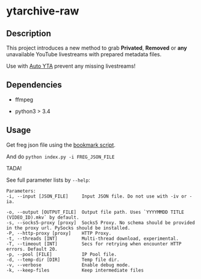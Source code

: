 # ytarchive-raw

## Description

This project introduces a new method to grab **Privated**, **Removed** or **any** unavailable YouTube livestreams with prepared metadata files.

Use with [Auto YTA](https://github.com/lekoOwO/auto-ytarchive-raw) prevent any missing livestreams!

## Dependencies

 - ffmpeg

 - python3 > 3.4

## Usage

Get freg json file using the [bookmark script](https://gist.github.com/lekoOwO/c90c09409446e6c7663c489bf06dc649).

And do `python index.py -i FREG_JSON_FILE`

TADA!

See full parameter lists by `--help`:

```
Parameters:
-i, --input [JSON_FILE]     Input JSON file. Do not use with -iv or -ia.

-o, --output [OUTPUT_FILE]  Output file path. Uses `YYYYMMDD TITLE (VIDEO_ID).mkv` by default.
-s, --socks5-proxy [proxy]  Socks5 Proxy. No schema should be provided in the proxy url. PySocks should be installed.
-P, --http-proxy [proxy]    HTTP Proxy.
-t, --threads [INT]         Multi-thread download, experimental.
-T, --timeout [INT]         Secs for retrying when encounter HTTP errors. Default 20.
-p, --pool [FILE]           IP Pool file.
-d, --temp-dir [DIR]        Temp file dir.
-v, --verbose               Enable debug mode.
-k, --keep-files            Keep intermediate files
```

